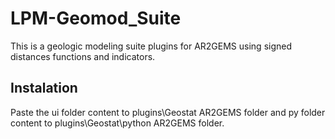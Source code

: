 # LPM-Geomod_Suite
This is a geologic modeling suite plugins for AR2GEMS using signed distances functions and indicators.

## Instalation
Paste the ui folder content to plugins\Geostat AR2GEMS folder and py folder content to plugins\Geostat\python AR2GEMS folder.

